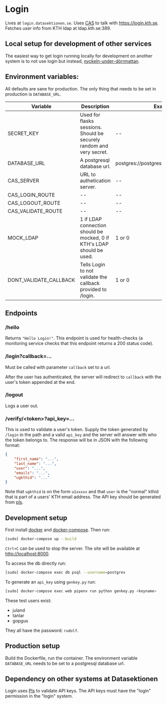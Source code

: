 # Login

Lives at `login.datasektionen.se`. Uses [CAS](https://en.wikipedia.org/wiki/Central_Authentication_Service) to talk with https://login.kth.se. Fetches user info from KTH ldap at ldap.kth.se:389.

## Local setup for development of other services
The easiest way to get login running locally for development on another system
is to not use login but instead,
[nyckeln-under-dörrmattan](https://github.com/datasektionen/nyckeln-under-dorrmattan).

## Environment variables:

All defaults are sane for production. The only thing that needs to be set in production is `DATABASE_URL`.

| Variable               | Description                                                            | Example                               | Default                                           |
|------------------------|------------------------------------------------------------------------|---------------------------------------|---------------------------------------------------|
| SECRET_KEY             | Used for flasks sessions. Should be securely random and very secret.   | --                                    | (If none is supplied a secure value is generated.) |
| DATABASE_URL           | A postgresql database url.                                             | postgres://postgres:password@db:5432/ | --                                                |
| CAS_SERVER             | URL to authetication server.                                           | --                                    | https://login.kth.se                              |
| CAS_LOGIN_ROUTE        | --                                                                     | --                                    | /p3/login                                         |
| CAS_LOGOUT_ROUTE       | --                                                                     | --                                    | /p3/logout                                        |
| CAS_VALIDATE_ROUTE     | --                                                                     | --                                    | /p3/serviceValidate                               |
| MOCK_LDAP              | 1 if LDAP connection should be mocked, 0 if KTH's LDAP should be used. | 1 or 0                                | 0                                                 |
| DONT_VALIDATE_CALLBACK | Tells Login to not validate the callback provided to /login.           | 1 or 0                                | 0                                                 |

## Endpoints

### /hello

Returns `"Hello Login!"`. This endpoint is used for health-checks (a monitoring service checks that this endpoint returns a 200 status code).

### /login?callback=...

Must be called with parameter `callback` set to a url.

After the user has authenticated, the server will redirect to `callback` with the user's token appended at the end.

### /logout

Logs a user out.

### /verify/\<token\>?api_key=...

This is used to validate a user's token. Supply the token generated by `/login` in the path and a valid `api_key` and the server will answer with who the token belongs to. The response will be in JSON with the following format:

```json
{
    "first_name": "...",
    "last_name": "...",
    "user": "...",
    "emails": "...",
    "ugkthid": "..."
}
```

Note that `ugkthid` is on the form `u1xxxxx` and that `user` is the "normal" kthid that is part of a users' KTH email address. The API key should be generated from [pls](https://github.com/datasektionen/pls).

## Development setup

First install [docker](https://docs.docker.com/get-docker/) and [docker-compose](https://docs.docker.com/compose/install/). Then run:

```sh
[sudo] docker-compose up --build
```

`Ctrl+C` can be used to stop the server. The site will be available at [http://localhost:8000](http://localhost:8000).

To access the db directly run:

```sh
[sudo] docker-compose exec db psql --username=postgres
```

To generate an `api_key` using `genkey.py` run:

```sh
[sudo] docker-compose exec web pipenv run python genkey.py <keyname>
```

These test users exist:

- juland
- tanlar
- gopgus

They all have the password: `rudolf`.

## Production setup

Build the Dockerfile, run the container. The environment variable `DATABASE_URL` needs to be set to a postgresql database url.

## Dependency on other systems at Datasektionen

Login uses [Pls](https://pls.datasektionen.se) to validate API keys. The API keys must have the "login" permission in the "login" system.
